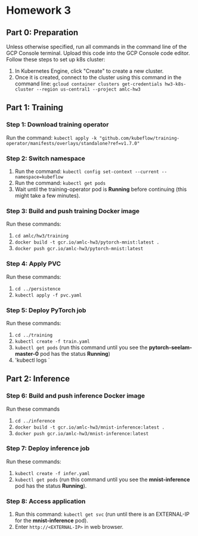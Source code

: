 # Homework 3

## Part 0: Preparation
Unless otherwise specified, run all commands in the command line of the GCP Console terminal. Upload this code into the GCP Console code editor. Follow these steps to set up k8s cluster:

1. In Kubernetes Engine, click "Create" to create a new cluster.
2. Once it is created, connect to the cluster using this command in the command line: `gcloud container clusters get-credentials hw3-k8s-cluster --region us-central1 --project amlc-hw3`

## Part 1: Training

### Step 1: Download training operator
Run the command: `kubectl apply -k "github.com/kubeflow/training-operator/manifests/overlays/standalone?ref=v1.7.0"`

### Step 2: Switch namespace
1. Run the command: `kubectl config set-context --current --namespace=kubeflow`
2. Run the command: `kubectl get pods`
3. Wait until the training-operator pod is **Running** before continuing (this might take a few minutes).

### Step 3: Build and push training Docker image
Run these commands:
1. `cd amlc/hw3/training`
2. `docker build -t gcr.io/amlc-hw3/pytorch-mnist:latest .`
3. `docker push gcr.io/amlc-hw3/pytorch-mnist:latest`

### Step 4: Apply PVC
Run these commands:
1. `cd ../persistence`
2. `kubectl apply -f pvc.yaml`

### Step 5: Deploy PyTorch job
Run these commands:
1. `cd ../training`
2. `kubectl create -f train.yaml`
3. `kubectl get pods` (run this command until you see the **pytorch-seelam-master-0** pod has the status **Running**)
4. 'kubectl logs <name of master pod>`

## Part 2: Inference

### Step 6: Build and push inference Docker image
Run these commands
1. `cd ../inference`
2. `docker build -t gcr.io/amlc-hw3/mnist-inference:latest .`
3. `docker push gcr.io/amlc-hw3/mnist-inference:latest`

### Step 7: Deploy inference job
Run these commands: 
1. `kubectl create -f infer.yaml`
2. `kubectl get pods` (run this command until you see the **mnist-inference** pod has the status **Running**).

### Step 8: Access application
1. Run this command: `kubectl get svc` (run until there is an EXTERNAL-IP for the **mnist-inference** pod).
2. Enter `http://<EXTERNAL-IP>` in web browser.